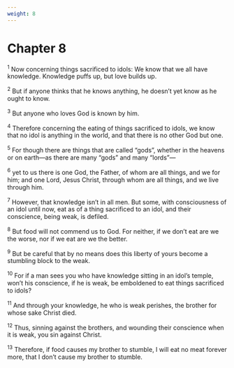 ```yaml
---
weight: 8
---
```


# Chapter 8

<sup>1</sup> Now concerning things sacrificed to idols: We know that we all have knowledge. Knowledge puffs up, but love builds up. 

<sup>2</sup> But if anyone thinks that he knows anything, he doesn’t yet know as he ought to know. 

<sup>3</sup> But anyone who loves God is known by him. 

<sup>4</sup> Therefore concerning the eating of things sacrificed to idols, we know that no idol is anything in the world, and that there is no other God but one. 

<sup>5</sup> For though there are things that are called “gods”, whether in the heavens or on earth—as there are many “gods” and many “lords”— 

<sup>6</sup> yet to us there is one God, the Father, of whom are all things, and we for him; and one Lord, Jesus Christ, through whom are all things, and we live through him. 

<sup>7</sup> However, that knowledge isn’t in all men. But some, with consciousness of an idol until now, eat as of a thing sacrificed to an idol, and their conscience, being weak, is defiled. 

<sup>8</sup> But food will not commend us to God. For neither, if we don’t eat are we the worse, nor if we eat are we the better. 

<sup>9</sup> But be careful that by no means does this liberty of yours become a stumbling block to the weak. 

<sup>10</sup> For if a man sees you who have knowledge sitting in an idol’s temple, won’t his conscience, if he is weak, be emboldened to eat things sacrificed to idols? 

<sup>11</sup> And through your knowledge, he who is weak perishes, the brother for whose sake Christ died. 

<sup>12</sup> Thus, sinning against the brothers, and wounding their conscience when it is weak, you sin against Christ. 

<sup>13</sup> Therefore, if food causes my brother to stumble, I will eat no meat forever more, that I don’t cause my brother to stumble. 



